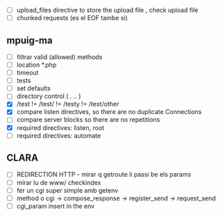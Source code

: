 - [ ] upload_files directive to store the upload file , check upload file
- [ ] chunked requests (es el EOF tambe si)

## mpuig-ma

- [ ] filtrar valid (allowed) methods
- [ ] location \*.php 
- [ ] timeout
- [ ] tests
- [ ] set defaults
- [ ] directory control ( . .. )
- [x] /test != /test/ != /testy != /test/other
- [x] compare listen directives, so there are no duplicate Connections
- [ ] compare server blocks so there are no repetitions
- [x] required directives: listen, root
- [ ] required directives: automate

## CLARA

- [ ] REDIRECTION HTTP - mirar q getroute li passi be els params
- [ ] mirar lu de www/ checkindex
- [ ] fer un cgi super simple amb getenv
- [ ] method o cgi -> compose_response -> register_send -> request_send
- [ ] cgi_param insert in the env
